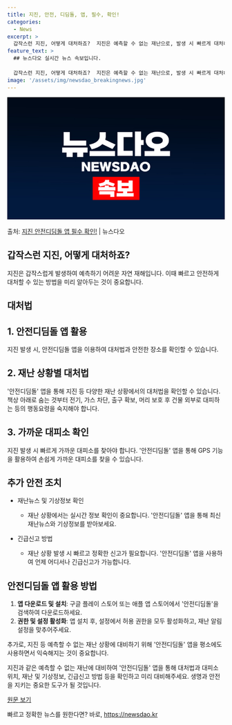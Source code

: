 ```yaml
---
title: 지진, 안전, 디딤돌, 앱, 필수, 확인!
categories:
  - News
excerpt: >
  갑작스런 지진, 어떻게 대처하죠?  지진은 예측할 수 없는 재난으로, 발생 시 빠르게 대처하는 방법을 알아두…
feature_text: >
  ## 뉴스다오 실시간 뉴스 속보입니다.

  갑작스런 지진, 어떻게 대처하죠?  지진은 예측할 수 없는 재난으로, 발생 시 빠르게 대처하는 방법을 알아두…
image: '/assets/img/newsdao_breakingnews.jpg'
---
```


![뉴스다오 속보](/assets/img/newsdao_breakingnews.jpg)

<p>출처: <a href="https://newsdao.kr/4223" rel="dofollow">지진 안전디딤돌 앱 필수 확인!</a> | 뉴스다오</p>

## 갑작스런 지진, 어떻게 대처하죠?

지진은 갑작스럽게 발생하여 예측하기 어려운 자연 재해입니다. 이때 빠르고 안전하게 대처할 수 있는 방법을 미리 알아두는 것이 중요합니다.

## 대처법

## 1. 안전디딤돌 앱 활용
지진 발생 시, 안전디딤돌 앱을 이용하여 대처법과 안전한 장소를 확인할 수 있습니다.

## 2. 재난 상황별 대처법
'안전디딤돌' 앱을 통해 지진 등 다양한 재난 상황에서의 대처법을 확인할 수 있습니다. 책상 아래로 숨는 것부터 전기, 가스 차단, 출구 확보, 머리 보호 후 건물 외부로 대피하는 등의 행동요령을 숙지해야 합니다.

## 3. 가까운 대피소 확인
지진 발생 시 빠르게 가까운 대피소를 찾아야 합니다. '안전디딤돌' 앱을 통해 GPS 기능을 활용하여 손쉽게 가까운 대피소를 찾을 수 있습니다.

## 추가 안전 조치

- 재난뉴스 및 기상정보 확인
  - 재난 상황에서는 실시간 정보 확인이 중요합니다. '안전디딤돌' 앱을 통해 최신 재난뉴스와 기상정보를 받아보세요.

- 긴급신고 방법
  - 재난 상황 발생 시 빠르고 정확한 신고가 필요합니다. '안전디딤돌' 앱을 사용하여 언제 어디서나 긴급신고가 가능합니다.

## 안전디딤돌 앱 활용 방법

1. **앱 다운로드 및 설치**: 구글 플레이 스토어 또는 애플 앱 스토어에서 '안전디딤돌'을 검색하여 다운로드하세요.
2. **권한 및 설정 활성화**: 앱 설치 후, 설정에서 허용 권한을 모두 활성화하고, 재난 알림 설정을 맞추어주세요.

추가로, 지진 등 예측할 수 없는 재난 상황에 대비하기 위해 '안전디딤돌' 앱을 평소에도 사용하면서 익숙해지는 것이 중요합니다.

지진과 같은 예측할 수 없는 재난에 대비하여 '안전디딤돌' 앱을 통해 대처법과 대피소 위치, 재난 및 기상정보, 긴급신고 방법 등을 확인하고 미리 대비해주세요. 생명과 안전을 지키는 중요한 도구가 될 것입니다.

[원문 보기](https://newsdao.kr/4223) 

빠르고 정확한 뉴스를 원한다면? 바로, <a href="https://newsdao.kr" rel="dofollow">https://newsdao.kr</a>


